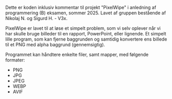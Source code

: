 Dette er koden inklusiv kommentar til projekt "PixelWipe" i anledning af programmering (B) eksamen, sommer 2025. 
Lavet af gruppen bestående af Nikolaj N. og Sigurd H. - V3x.

PixelWipe er lavet til at løse et simpelt problem, som vi selv oplever når vi har skulle bruge billeder til en rapport, PowerPoint, eller lignende. Et simpelt lille program, som kan fjerne baggrunden og samtidig konvertere ens billede til et PNG med alpha baggrund (gennemsigtig). 

Programmet kan håndtere enkelte filer, samt mapper, med følgende formater: 
- PNG
- JPG
- JPEG
- WEBP
- AVIF
